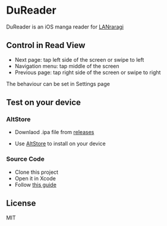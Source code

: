 # DuReader

DuReader is an iOS manga reader for [LANraragi](https://github.com/Difegue/LANraragi)

## Control in Read View

- Next page: tap left side of the screen or swipe to left
- Navigation menu: tap middle of the screen
- Previous page: tap right side of the screen or swipe to right

The behaviour can be set in Settings page

## Test on your device

### AltStore

- Downlaod .ipa file from [releases](https://github.com/Doraemoe/DuReader/releases)

- Use [AltStore](https://altstore.io/) to install on your device

### Source Code

- Clone this project
- Open it in Xcode
- Follow [this guide](https://developer.apple.com/documentation/xcode/running_your_app_in_the_simulator_or_on_a_device)

## License

MIT
